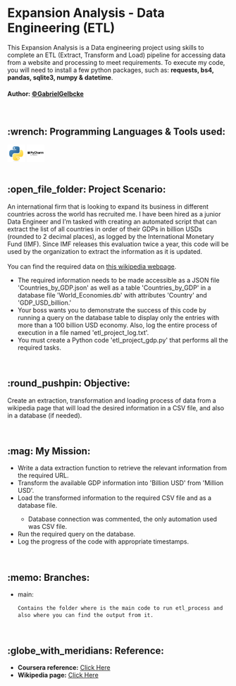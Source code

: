 <div>
  <h1><strong>Expansion Analysis - Data Engineering (ETL)</strong></h1>
  <p>This Expansion Analysis is a Data engineering project using skills to complete an ETL (Extract, Transform and Load) pipeline for accessing data from a website and processing to meet requirements. To execute my code, you will need to install a few python packages, such as: <strong>requests, bs4, pandas, sqlite3, numpy & datetime</strong>.
  </p>
  <h4>Author: <a href=https://www.linkedin.com/in/gabrielgelbcke/ target="_blank">©GabrielGelbcke</a></h4>

  <br>

  <h2>:wrench: Programming Languages & Tools used:</h2>
  <div id="tools">
    <img src="https://github.com/devicons/devicon/blob/master/icons/python/python-original.svg" alt="Python Logo" height="40" width="40" />
    <img src="https://github.com/devicons/devicon/blob/master/icons/pycharm/pycharm-original-wordmark.svg" alt="Pycharm Logo" height="40" width="40" />
  </div>

  <br>

  <h2>:open_file_folder: Project Scenario:</h2>
  <p>
    An international firm that is looking to expand its business in different countries across the world has recruited me. I have been hired as a junior Data Engineer and I’m
    tasked with creating an automated script that can extract the list of all countries in order of their GDPs in billion USDs (rounded to 2 decimal places), as logged by the
    International Monetary Fund (IMF). Since IMF releases this evaluation twice a year, this code will be used by the organization to extract the information as it is updated.
    <br><br>
    You can find the required data on <a href="https://web.archive.org/web/20230902185326/https://en.wikipedia.org/wiki/List_of_countries_by_GDP_%28nominal%29" target="_blank">this
      wikipedia webpage</a>.
    <br>
    <ul>
      <li>The required information needs to be made accessible as a JSON file 'Countries_by_GDP.json' as well as a table 'Countries_by_GDP' in a database file 'World_Economies.db'
        with attributes 'Country' and 'GDP_USD_billion.'</li>
      <li>Your boss wants you to demonstrate the success of this code by running a query on the database table to display only the entries with more than a 100 billion USD economy.
        Also, log the entire process of execution in a file named 'etl_project_log.txt'.</li>
      <li>You must create a Python code 'etl_project_gdp.py' that performs all the required tasks.</li>
    </ul>
  </p>

  <br>
  
  <h2>:round_pushpin: Objective:</h2>
  <p>
    Create an extraction, transformation and loading process of data from a wikipedia page that will load the desired information in a CSV file, and also in a database (if needed).
  </p>

  <br>

  <h2>:mag: My Mission:</h2>
  <ul>
    <li>Write a data extraction function to retrieve the relevant information from the required URL.</li>
    <li>Transform the available GDP information into 'Billion USD' from 'Million USD'.</li>
    <li>Load the transformed information to the required CSV file and as a database file.</li>
    <ul>
      <li>Database connection was commented, the only automation used was CSV file.</li>
    </ul>
    <li>Run the required query on the database.</li>
    <li>Log the progress of the code with appropriate timestamps.</li>
  </ul>

  <br>

  <h2>:memo: Branches:</h2>
  <ul>
  <li>main:</li>

  ```
  Contains the folder where is the main code to run etl_process and also where you can find the output from it.
  ```

  </ul>

  <br>

  <h2>:globe_with_meridians: Reference:</h2>
  <ul>
    <li><strong>Coursera reference:</strong> <a href="https://www.coursera.org/learn/python-project-for-data-engineering/ungradedLti/Rg7gf/practice-project-extract-transform-and-load-gdp-data" target="_blank">Click Here</a></li>
    <li><strong>Wikipedia page:</strong> <a href="https://web.archive.org/web/20230902185326/https://en.wikipedia.org/wiki/List_of_countries_by_GDP_%28nominal%29" target="_blank">Click Here</a></li>
  </ul>

